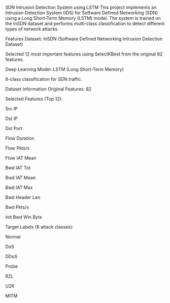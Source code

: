 SDN Intrusion Detection System using LSTM
This project implements an Intrusion Detection System (IDS) for Software Defined Networking (SDN) using a Long Short-Term Memory (LSTM) model. The system is trained on the InSDN dataset and performs multi-class classification to detect different types of network attacks.

Features
Dataset: InSDN (Software Defined Networking Intrusion Detection Dataset)

Selected 12 most important features using SelectKBest from the original 82 features.

Deep Learning Model: LSTM (Long Short-Term Memory)

8-class classification for SDN traffic.

Dataset Information
Original Features: 82

Selected Features (Top 12):

Src IP

Dst IP

Dst Port

Flow Duration

Flow Pkts/s

Flow IAT Mean

Bwd IAT Tot

Bwd IAT Mean

Bwd IAT Max

Bwd Header Len

Bwd Pkts/s

Init Bwd Win Byts

Target Labels (8 attack classes):

Normal

DoS

DDoS

Probe

R2L

U2R

MITM

